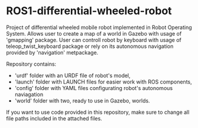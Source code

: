 # ROS1-differential-wheeled-robot
Project of differential wheeled mobile robot implemented in Robot Operating System. Allows user to create a map of a world in Gazebo with usage of 'gmapping' package. User can controll robot by keyboard with usage of teleop_twist_keyboard package or rely on its autonomous navigation provided by 'navigation' metpackage.

Repository contains:
- 'urdf' folder with an URDF file of robot's model,
- 'launch' folder with LAUNCH files for easier work with ROS components,
- 'config' folder with YAML files configurating robot's autonomous naviagation
- 'world' folder with two, ready to use in Gazebo, worlds.

If you want to use code provided in this repository, make sure to change all file paths included in the attached files.

